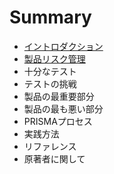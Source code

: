 # Summary

* [イントロダクション](README.md)
* [製品リスク管理](zhi-pin-30ea-30b9-30af-guan-li.md)
* 十分なテスト
* テストの挑戦
* 製品の最重要部分
* 製品の最も悪い部分
* PRISMAプロセス
* 実践方法
* リファレンス
* 原著者に関して

